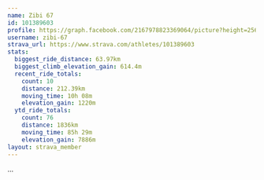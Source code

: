 ```yaml
---
name: Zibi 67
id: 101389603
profile: https://graph.facebook.com/2167978823369064/picture?height=256&width=256
username: zibi-67
strava_url: https://www.strava.com/athletes/101389603
stats:
  biggest_ride_distance: 63.97km
  biggest_climb_elevation_gain: 614.4m
  recent_ride_totals:
    count: 10
    distance: 212.39km
    moving_time: 10h 08m
    elevation_gain: 1220m
  ytd_ride_totals:
    count: 76
    distance: 1836km
    moving_time: 85h 29m
    elevation_gain: 7886m
layout: strava_member
--- 
```

...
